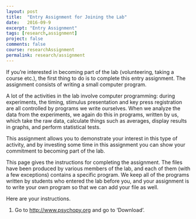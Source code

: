 ```yaml
---
layout: post
title:  "Entry Assignment for Joining the Lab"
date:   2016-09-9
excerpt: "Entry Assignment"
tags: [research,assignment]
project: false
comments: false
course: researchAssignment
permalink: research/assignment
---
```


If you’re interested in becoming part of the lab (volunteering, taking a course etc.), the first thing to do is to complete this entry assignment. The assignment consists of writing a small computer program.

A lot of the activities in the lab involve computer programming: during experiments, the timing, stimulus presentation and key press registration are all controlled by programs we write ourselves. When we analyze the data from the experiments, we again do this in programs, written by us, which take the raw data, calculate things such as averages, display results in graphs, and perform statistical tests.

This assignment allows you to demonstrate your interest in this type of activity, and by investing some time in this assignment you can show your commitment to becoming part of the lab.

This page gives the instructions for completing the assignment. The files have been produced by various members of the lab, and each of them (with a few exceptions) contains a specific program. We keep all of the programs written by students who entered the lab before you, and your assignment is to write your own program so that we can add your file as well.

Here are your instructions.
1. Go to http://www.psychopy.org and go to ‘Download’.
